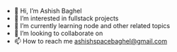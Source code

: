 - 👋 Hi, I’m Ashish Baghel
- 👀 I’m interested in fullstack projects
- 🌱 I’m currently learning node and other related topics 
- 💞️ I’m looking to collaborate on 
- 📫 How to reach me ashishspacebaghel@gmail.com

<!---
420116/420116 is a ✨ special ✨ repository because its `README.md` (this file) appears on your GitHub profile.
You can click the Preview link to take a look at your changes.
--->
